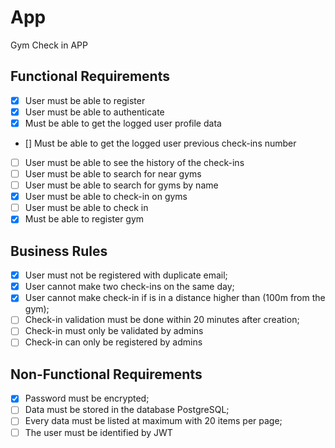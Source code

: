 # App

Gym Check in APP

## Functional Requirements
- [x] User must be able to register
- [x] User must be able to authenticate
- [x] Must be able to get the logged user profile data
- [] Must be able to get the logged user previous check-ins number
- [ ] User must be able to see the history of the check-ins
- [ ] User must be able to search for near gyms
- [ ] User must be able to search for gyms by name 
- [x] User must be able to check-in on gyms 
- [ ] User must be able to check in
- [x] Must be able to register gym

## Business Rules
- [x] User must not be registered with duplicate email;
- [x] User cannot make two check-ins on the same day;
- [x] User cannot make check-in if is in a distance higher than (100m from the gym);
- [ ] Check-in validation must be done within 20 minutes after creation;
- [ ] Check-in must only be validated by admins
- [ ] Check-in can only be registered by admins

## Non-Functional Requirements
- [x] Password must be encrypted;
- [ ] Data must be stored in the database PostgreSQL;
- [ ] Every data must be listed at maximum with 20 items per page;
- [ ] The user must be identified by JWT